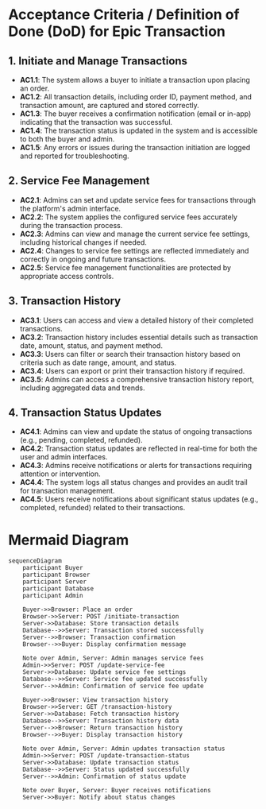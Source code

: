 # Acceptance Criteria / Definition of Done (DoD) for Epic Transaction

## 1. Initiate and Manage Transactions
   - **AC1.1**: The system allows a buyer to initiate a transaction upon placing an order.
   - **AC1.2**: All transaction details, including order ID, payment method, and transaction amount, are captured and stored correctly.
   - **AC1.3**: The buyer receives a confirmation notification (email or in-app) indicating that the transaction was successful.
   - **AC1.4**: The transaction status is updated in the system and is accessible to both the buyer and admin.
   - **AC1.5**: Any errors or issues during the transaction initiation are logged and reported for troubleshooting.

## 2. Service Fee Management
   - **AC2.1**: Admins can set and update service fees for transactions through the platform's admin interface.
   - **AC2.2**: The system applies the configured service fees accurately during the transaction process.
   - **AC2.3**: Admins can view and manage the current service fee settings, including historical changes if needed.
   - **AC2.4**: Changes to service fee settings are reflected immediately and correctly in ongoing and future transactions.
   - **AC2.5**: Service fee management functionalities are protected by appropriate access controls.

## 3. Transaction History
   - **AC3.1**: Users can access and view a detailed history of their completed transactions.
   - **AC3.2**: Transaction history includes essential details such as transaction date, amount, status, and payment method.
   - **AC3.3**: Users can filter or search their transaction history based on criteria such as date range, amount, and status.
   - **AC3.4**: Users can export or print their transaction history if required.
   - **AC3.5**: Admins can access a comprehensive transaction history report, including aggregated data and trends.

## 4. Transaction Status Updates
   - **AC4.1**: Admins can view and update the status of ongoing transactions (e.g., pending, completed, refunded).
   - **AC4.2**: Transaction status updates are reflected in real-time for both the user and admin interfaces.
   - **AC4.3**: Admins receive notifications or alerts for transactions requiring attention or intervention.
   - **AC4.4**: The system logs all status changes and provides an audit trail for transaction management.
   - **AC4.5**: Users receive notifications about significant status updates (e.g., completed, refunded) related to their transactions.

# Mermaid Diagram

```mermaid
sequenceDiagram
    participant Buyer
    participant Browser
    participant Server
    participant Database
    participant Admin

    Buyer->>Browser: Place an order
    Browser->>Server: POST /initiate-transaction
    Server->>Database: Store transaction details
    Database-->>Server: Transaction stored successfully
    Server-->>Browser: Transaction confirmation
    Browser-->>Buyer: Display confirmation message

    Note over Admin, Server: Admin manages service fees
    Admin->>Server: POST /update-service-fee
    Server->>Database: Update service fee settings
    Database-->>Server: Service fee updated successfully
    Server-->>Admin: Confirmation of service fee update

    Buyer->>Browser: View transaction history
    Browser->>Server: GET /transaction-history
    Server->>Database: Fetch transaction history
    Database-->>Server: Transaction history data
    Server-->>Browser: Return transaction history
    Browser-->>Buyer: Display transaction history

    Note over Admin, Server: Admin updates transaction status
    Admin->>Server: POST /update-transaction-status
    Server->>Database: Update transaction status
    Database-->>Server: Status updated successfully
    Server-->>Admin: Confirmation of status update

    Note over Buyer, Server: Buyer receives notifications
    Server->>Buyer: Notify about status changes
```
